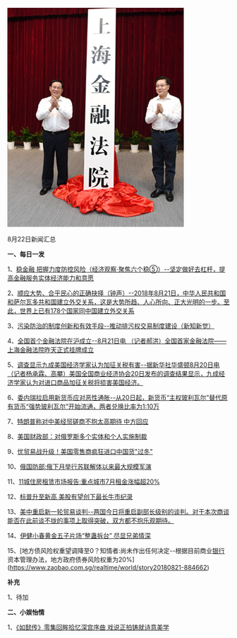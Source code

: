 ![08_01](.\08_22.jpg)

8月22日新闻汇总

**一、每日一发**

1、[稳金融 把握力度防控风险（经济观察·聚焦六个稳⑤）--坚定做好去杠杆，提高金融服务实体经济能力和意愿](http://paper.people.com.cn/rmrb/html/2018-08/22/nw.D110000renmrb_20180822_1-02.htm)

2、[顺应大势、合乎民心的正确抉择（钟声）--2018年8月21日，中华人民共和国和萨尔瓦多共和国建立外交关系，这是大势所趋、人心所向、正大光明的一步。至此，世界上已有178个国家同中国建立外交关系](http://paper.people.com.cn/rmrb/html/2018-08/22/nw.D110000renmrb_20180822_3-03.htm)

3、[污染防治的制度创新和有效手段--推动排污权交易制度建设（新知新觉）](http://paper.people.com.cn/rmrb/html/2018-08/22/nw.D110000renmrb_20180822_4-07.htm)

4、[全国首个金融法院在沪成立--8月21日电  （记者郝洪）全国首家金融法院——上海金融法院昨天正式挂牌成立](http://paper.people.com.cn/rmrb/html/2018-08/22/nw.D110000renmrb_20180822_3-10.htm)

5、[调查显示九成美国经济学家认为加征关税有害--据新华社华盛顿8月20日电  （记者杨承霖、高攀）美国全国商业经济协会20日发布的调查结果显示，九成经济学家认为对进口商品加征关税将损害美国经济。](http://paper.people.com.cn/rmrb/html/2018-08/22/nw.D110000renmrb_20180822_6-21.htm)

6、[委内瑞拉启用新货币应对恶性通胀--从20日起，新货币“主权玻利瓦尔”替代原有货币“强势玻利瓦尔”开始流通，两者兑换比率为1∶10万](http://paper.people.com.cn/rmrb/html/2018-08/22/nw.D110000renmrb_20180822_7-21.htm)

7、[特朗普称对中美经贸磋商不抱太高期待 中方回应](http://news.163.com/18/0822/02/DPPGMFNT0001899N.html)

8、[美国财政部：对俄罗斯多个实体和个人实施制裁](http://news.163.com/18/0822/04/DPPLR25H00018AOQ.html)

9、[忧贸易战升级！美国零售商疯狂进口中国货"过冬"](http://news.163.com/18/0822/00/DPP9IHNI00018AOQ.html)

10、[俄国防部:俄下月举行苏联解体以来最大规模军演](http://news.163.com/18/0821/15/DPOBPUC30001875O.html)

11、[11城住房租赁市场报告:重点城市7月租金涨幅超20%](http://news.163.com/18/0822/02/DPPF4GH90001899N.html)

12、[标普升至新高 美股有望创下最长牛市纪录](http://www.ftchinese.com/story/001079059)

13、[美中重启新一轮贸易谈判--两国今日将重启副部长级别的谈判。对于本次商谈能否在此前谈不拢的事项上取得突破，双方都不抱乐观期待。](http://www.ftchinese.com/premium/001079060?exclusive)

14、[伊健小春黄金五子片场“整蛊拆台” 尽显兄弟情深](http://movie.67.com/dyjz/2018/08/21/927673.html)

15、[地方债风险权重望调降至0？知情者:尚未作出任何决定--根据目前商业[银行](http://stock.eastmoney.com/hangye/hy475.html)资本管理办法，地方政府债券风险权重为20%](https://www.zaobao.com.sg/realtime/world/story20180821-884662)



**补充**

1、待加



**二、小娱怡情**

1、[《如懿传》零集回眸拾忆深宫序曲 戏说正拍铸就诗意美学](http://photo.67.com/ysjz/2018/08/20/927570.html)